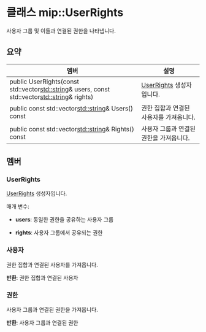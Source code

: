 # <a name="class-mipuserrights"></a>클래스 mip::UserRights 
사용자 그룹 및 이들과 연결된 권한을 나타냅니다.
  
## <a name="summary"></a>요약
 멤버                        | 설명                                
--------------------------------|---------------------------------------------
public UserRights(const std::vector<std::string>& users, const std::vector<std::string>& rights)  |  [UserRights](class_mip_userrights.md) 생성자입니다.
public const std::vector<std::string>& Users() const  |  권한 집합과 연결된 사용자를 가져옵니다.
public const std::vector<std::string>& Rights() const  |  사용자 그룹과 연결된 권한을 가져옵니다.
  
## <a name="members"></a>멤버
  
### <a name="userrights"></a>UserRights
[UserRights](class_mip_userrights.md) 생성자입니다.

매개 변수:  
* **users**: 동일한 권한을 공유하는 사용자 그룹 


* **rights**: 사용자 그룹에서 공유되는 권한


  
### <a name="users"></a>사용자
권한 집합과 연결된 사용자를 가져옵니다.

  
**반환**: 권한 집합과 연결된 사용자
  
### <a name="rights"></a>권한
사용자 그룹과 연결된 권한을 가져옵니다.

  
**반환**: 사용자 그룹과 연결된 권한